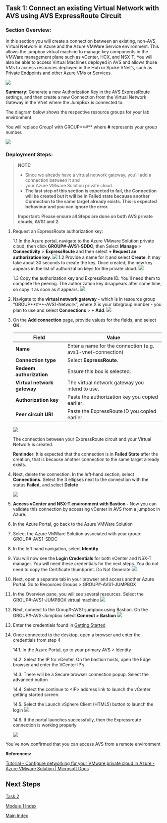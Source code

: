 ## Task 1: Connect an existing Virtual Network with AVS using AVS ExpressRoute Circuit

### Section Overview:

In this section you will create a connection between an existing, non-AVS,
Virtual Network in Azure and the Azure VMWare Service environment. This allows
the jumpbox virtual machine to manage key components in the VMWare management
plane such as vCenter, HCX, and NSX-T. You will also be able to access Virtual
Machines deployed in AVS and allows those VMs to access resources deployed in
the Hub or Spoke VNet’s, such as Private Endpoints and other Azure VMs or
Services.

![](media/6492e289dadbdb9a8d1d24410251b5ec.png)

**Summary**: Generate a new Authorization Key in the AVS ExpressRoute settings,
and then create a new Connection from the Virtual Network Gateway in the VNet
where the JumpBox is connected to.

The diagram below shows the respective resource groups for your lab environment.

You will replace Group1 with GROUP**\#** where **\#** represents your group
number.

![](media/990483f5a3dbac10365e97b3f9d81e67.png)

### Deployment Steps:

> **NOTE:** 
> - Since we already have a virtual network gateway, you'll add a connection between it and  
>  your Azure VMware Solution private cloud.
> - **The last step of this section is expected to fail, the Connection will be created but it 
> will be in Failed state because another Connection to the same target already exists. This is 
> expected behaviour and you can ignore the error.** 
> 
> **Important: Please ensure all Steps are done on both AVS private clouds, AVS1
> and 2.**
> 

1.  Request an ExpressRoute authorization key:

    1.1  In the Azure portal, navigate to the Azure VMware Solution private
        cloud, then click **GROUP\#-AVS1-SDDC**, then Select **Manage** \>
        **Connectivity** \> **ExpressRoute** and then select **+ Request an
        authorization key**.
    ![](media/f6f4c38e827359e0b4d4425229fef764.png)
    1.2  Provide a name for it and select **Create**.
        It may take about 30 seconds to create the key. Once created, the new
        key appears in the list of authorization keys for the private cloud.
    ![](media/e62bf3f388a8af404afb380ddeed6f50.png)

    1.3  Copy the authorization key and ExpressRoute ID. You'll need them to
        complete the peering. The authorization key disappears after some time,
        so copy it as soon as it appears.
    ![](media/9937b15e4bf9036b5c0e63319f1842ef.png)

2.  Navigate to the **virtual network gateway** - which is in resource group
    “GROUP**\#**-AVS1-Network”, where X is your lab/group number - you plan to
    use and select **Connections** \> **+ Add**.
    ![](media/2da1b77d558f10b6a5744c9365b4ac56.png)

3.  On the **Add connection** page, provide values for the fields, and select
    **OK**.

    | Field                       | Value                                                       |
    |-----------------------------|-------------------------------------------------------------|
    | **Name**                    | Enter a name for the connection (e.g. avs1-vnet-connection) |
    | **Connection type**         | Select **ExpressRoute**.                                    |
    | **Redeem authorization**    | Ensure this box is selected.                                |
    | **Virtual network gateway** | The virtual network gateway you intend to use.              |
    | **Authorization key**       | Paste the authorization key you copied earlier.             |
    | **Peer circuit URI**        | Paste the ExpressRoute ID you copied earlier.               |

    ![](media/a5e59a23afb399e5ea1a89c952ee9771.png)

    The connection between your ExpressRoute circuit and your Virtual Network is
    created.

    **Reminder**: It is expected that the connection is in **Failed State** after
    the creation, that is because another connection to the same target already
    exists.

4.  Next, delete the connection. In the left-hand section, select
    **Connections.** Select the 3 ellipses next to the connection with the
    status **Failed,** and select **Delete**

    ![](media/a10b0ff33cd930b42a0f1b048dd2fa58.png)

5.  **Access vCenter and NSX-T environment with Bastion -** Now you can validate
    this connection by accessing vCenter in AVS from a jumpbox in Azure.
6.  In the Azure Portal, go back to the Azure VMWare Solution

7.  Select the Azure VMWare Solution associated with your group:
    GROUP\#-AVS1-SDDC

8.  In the left hand navigation, select **Identity**

9.  You will now see the **Login Credentials** for both vCenter and NSX-T
    manager. You will need these credentials for the next steps. You do not need
    to copy the Certificate thumbprint. Do Not Generate
    ![](media/c4373fb79f1e514199a2818c9c7f1896.png)

10.  Next, open a separate tab in your browser and access another Azure Portal.
    Go to Resources Groups \> GROUP\#-AVS1-JUMPBOX

11.  In the Overview pane, you will see several resources. Select the
    GROUP\#-AVS1-JUMPBOX virtual machine
     ![](media/b734b5526fc08133182df06e4f54766e.png)

12.  Next, connect to the Group\#-AVS1-jumpbox using Bastion. On the
    GROUP\#-AVS-Jumpbox select **Connect \> Bastion**
    ![](media/7f55862c6987b9cec69d8ccbcb4accab.png)

13. Enter the credentials found in [Getting Started](#getting-started)

14. Once connected to the desktop, open a browser and enter the credentials from
    step 4

    14.1.  In the Azure Portal, go to your primary AVS \> Identity

    14.2.  Select the IP for vCenter. On the bastion hosts, open the Edge browser
        and enter the VCenter IP’s.

    14.3.  There will be a Secure browser connection popup. Select the advanced
        button

    14.4.  Select the continue to \<IP\> address link to launch the vCenter getting
        started screen.

    14.5.  Select the Launch vSphere Client (HTML5) button to launch the login
    ![](media/54cea9a66678b2eced868e21f630ee15.png)

    14.6.  If the portal launches successfully, then the Expressroute connection is
    working properly

    ![](media/12a93addd22df8def5b1935a46341f94.png)

You’ve now confirmed that you can access AVS from a remote environment

**References:**

[Tutorial - Configure networking for your VMware private cloud in Azure - Azure
VMware Solution \| Microsoft
Docs](https://docs.microsoft.com/en-us/azure/azure-vmware/tutorial-configure-networking#connect-expressroute-to-the-virtual-network-gateway)

## Next Steps

[Task 2](module-1-task-2)

[Module 1 Index](module-1-index)

[Main Index](index)